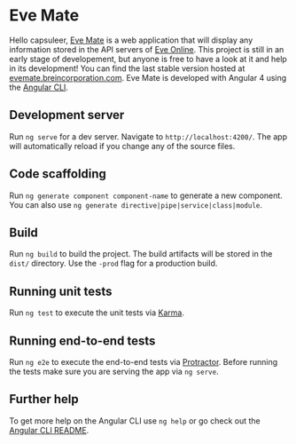 # Eve Mate
Hello capsuleer,
[Eve Mate](http://evemate.space) is a web application that will display any information stored in the API servers of [Eve Online](https://www.eveonline.com/).
This project is still in an early stage of developement, but anyone is free to have a look at it and help in its development!
You can find the last stable version hosted at [evemate.breincorporation.com](https://evemate.breincorporation.com/).
Eve Mate is developed with Angular 4 using the [Angular CLI](https://github.com/angular/angular-cli).

## Development server

Run `ng serve` for a dev server. Navigate to `http://localhost:4200/`. The app will automatically reload if you change any of the source files.

## Code scaffolding

Run `ng generate component component-name` to generate a new component. You can also use `ng generate directive|pipe|service|class|module`.

## Build

Run `ng build` to build the project. The build artifacts will be stored in the `dist/` directory. Use the `-prod` flag for a production build.

## Running unit tests

Run `ng test` to execute the unit tests via [Karma](https://karma-runner.github.io).

## Running end-to-end tests

Run `ng e2e` to execute the end-to-end tests via [Protractor](http://www.protractortest.org/).
Before running the tests make sure you are serving the app via `ng serve`.

## Further help

To get more help on the Angular CLI use `ng help` or go check out the [Angular CLI README](https://github.com/angular/angular-cli/blob/master/README.md).
